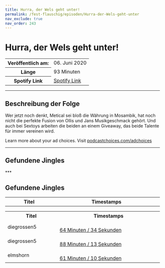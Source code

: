 ```yaml
---
title: Hurra, der Wels geht unter!
permalink: /fest-flauschig/episoden/Hurra-der-Wels-geht-unter
nav_exclude: true
nav_order: 243
---
```


# Hurra, der Wels geht unter!
<table class="resp-table dcf-table dcf-table-responsive dcf-table-bordered dcf-table-striped dcf-w-100%">
                    <tbody>
                        <tr>
                            <th scope="row">Veröffentlich am:</th>
                            <td data-label="Veröffentlich am:">06. Juni 2020</td>
                        </tr>
                        <tr>
                            <th scope="row">Länge </th>
                            <td data-label="Länge ">93 Minuten</td>
                        </tr><tr>
                                <th scope="row">Spotify Link</th>
                                <td data-label="Spotify Link"><a href="https://open.spotify.com/episode/0pCJkPhZbhNVQ58TjHoJAy">Spotify Link</a></td>
                            </tr></tbody>
                </table>

***

## Beschreibung der Folge

<div>
<p>Wer jetzt noch denkt, Metical sei bloß die Währung in Mosambik, hat noch nicht die perfekte Fusion von Ollis und Jans Musikgeschmack gehört. Und auch bei Sextoys arbeiten die beiden an einem Giveaway, das beide Talente für immer vereinen wird.</p><p> </p><p>Learn more about your ad choices. Visit <a href="https://podcastchoices.com/adchoices">podcastchoices.com/adchoices</a></p>  
</div>

***

## Gefundene Jingles

<table style="display: table;">
                                    <tr>
                                        <th class="tableColumnTitle">Titel</th>
                                        <th class="tableColumnTimestamps">Timestamps</th>
                                    </tr>
                                    ***

## Gefundene Jingles

<table style="display: table;">
                                    <tr>
                                        <th class="tableColumnTitle">Titel</th>
                                        <th class="tableColumnTimestamps">Timestamps</th>
                                    </tr>
                                    <tr>
                                <td markdown="span"  class="tableColumnTitle">diegrossen5</td>
                                <td markdown="span" class="tableColumnTimestamps">
                                <br>
                                <a href="https://open.spotify.com/episode/0pCJkPhZbhNVQ58TjHoJAy?t=3874">
                                64 Minuten / 34 Sekunden</a>
                                </td></tr><tr>
                                <td markdown="span"  class="tableColumnTitle">diegrossen5</td>
                                <td markdown="span" class="tableColumnTimestamps">
                                <br>
                                <a href="https://open.spotify.com/episode/0pCJkPhZbhNVQ58TjHoJAy?t=5293">
                                88 Minuten / 13 Sekunden</a>
                                </td></tr><tr>
                                <td markdown="span"  class="tableColumnTitle">elmshorn</td>
                                <td markdown="span" class="tableColumnTimestamps">
                                <br>
                                <a href="https://open.spotify.com/episode/0pCJkPhZbhNVQ58TjHoJAy?t=3670">
                                61 Minuten / 10 Sekunden</a>
                                </td></tr></table>